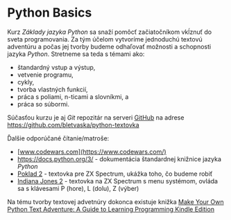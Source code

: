 # Python Basics

Kurz *Základy jazyka Python* sa snaží pomôcť začiatočníkom vkĺznuť do sveta programovania. Za tým účelom vytvoríme jednoduchú textovú adventúru a počas jej tvorby budeme odhaľovať možnosti a schopnosti jazyka *Python*. Stretneme sa teda s témami ako:

- štandardný vstup a výstup,
- vetvenie programu,
- cykly,
- tvorba vlastných funkcií,
- práca s poliami, n-ticami a slovníkmi, a
- práca so súbormi.

Súčasťou kurzu je aj *Git* repozitár na serveri [GitHub](https://github.com/) na adrese https://github.com/bletvaska/python-textovka

Ďalšie odporúčané čítanie/matroše:

- [www.codewars.com](https://www.codewars.com/)
- https://docs.python.org/3/ - dokumentácia štandardnej knižnice jazyka *Python*
- [Poklad 2](https://spectrumcomputing.co.uk/playonline.php?eml=2&downid=23719) - textovka pre ZX Spectrum, ukážka toho, čo budeme robiť
- [Indiana Jones 2](https://spectrumcomputing.co.uk/playonline.php?eml=2&downid=39918) - textovka na ZX Spectrum s menu systémom, ovláda sa s klávesami P (hore), L (dolu), Z (výber)

Na tému tvorby textovej advetnúry dokonca existuje knižka [Make Your Own Python Text Adventure: A Guide to Learning Programming Kindle Edition](https://www.amazon.com/Make-Your-Python-Text-Adventure-ebook/dp/B077G8KK5C)

